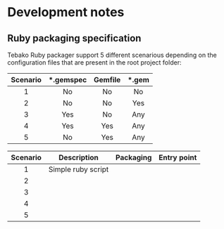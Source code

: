 # Development notes #
## Ruby packaging specification ##

Tebako Ruby packager support 5 different scenarious depending on the configuration files that are present in the root project folder:

| Scenario |\*.gemspec| Gemfile  | \*.gem   |
|:--------:|:--------:|:--------:|:--------:|
| 1        |     No   |   No     |   No     |
| 2        |     No   |   No     |   Yes    |
| 3        |     Yes  |   No     |   Any    |
| 4        |     Yes  |   Yes    |   Any    |
| 5        |     No   |   Yes    |   Any    |


| Scenario |     Description     |      Packaging      |     Entry point     |
|:--------:|:-------------------:|:-------------------:|:-------------------:|
| 1        | Simple ruby script  |                     |                     |
| 2        |   |                     |                     |
| 3        |   |                     |                     |
| 4        |   |                     |                     |
| 5        |   |                     |                     |




